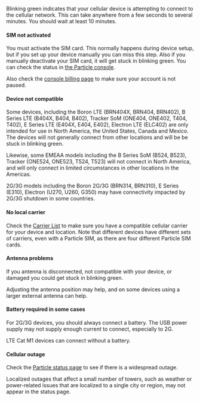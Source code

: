 Blinking green indicates that your cellular device is attempting to connect to the cellular network. This can take anywhere from a few seconds to several minutes. You should wait at least 10 minutes.

#### SIM not activated

You must activate the SIM card. This normally happens during device setup, but if you set up your device manually you can miss this step. Also if you manually deactivate your SIM card, it will get stuck in blinking green. You can check the status in [the Particle console](https://console.particle.io/).

Also check the [console billing page](https://console.particle.io/billing) to make sure your account is not paused.

#### Device not compatible

Some devices, including the Boron LTE (BRN404X, BRN404, BRN402), B Series LTE (B404X, B404, B402), Tracker SoM (ONE404, ONE402, T404, T402), E Series LTE (E404X, E404, E402), Electron LTE (ELC402) are only intended for use in North America, the United States, Canada and Mexico. The devices will not generally connect from other locations and will be be stuck in blinking green.

Likewise, some EMEAA models including the B Series SoM (B524, B523), Tracker (ONE524, ONE523, T524, T523) will not connect in North America, and will only connect in limited circumstances in other locations in the Americas.

2G/3G models including the Boron 2G/3G (BRN314, BRN310), E Series (E310), Electron (U270, U260, G350) may have connectivity impacted by 2G/3G shutdown in some countries.

#### No local carrier

Check the [Carrier List](/reference/cellular/cellular-carriers/) to make sure you have a compatible cellular carrier for your device and location. Note that different devices have different sets of carriers, even with a Particle SIM, as there are four different Particle SIM cards.

#### Antenna problems

If you antenna is disconnected, not compatible with your device, or damaged you could get stuck in blinking green.

Adjusting the antenna position may help, and on some devices using a larger external antenna can help.

#### Battery required in some cases

For 2G/3G devices, you should always connect a battery. The USB power supply may not supply enough current to connect, especially to 2G.

LTE Cat M1 devices can connect without a battery.

#### Cellular outage

Check the [Particle status page](https://status.particle.io/) to see if there is a widespread outage. 

Localized outages that affect a small number of towers, such as weather or power-related issues that are localized to a single city or region, may not appear in the status page.
